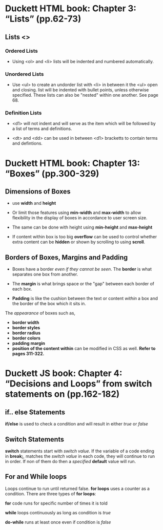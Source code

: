 # Duckett HTML book: Chapter 3: “Lists” (pp.62-73)

## Lists   &lt;&gt;

### Ordered Lists

- Using &lt;ol&gt; and &lt;li&gt; lists will be indented and numbered automatically.

### Unordered Lists

- Use &lt;ul&gt; to create an undorder list with &lt;li&gt; in between it the 
&lt;ul&gt; open and closing. list will be indented with bullet points, unless otherwise specified. These lists can also be "nested" within one another. See page 68.

### Definition Lists

- &lt;d1&gt; will not indent and will serve as the item which will be followed by a list of terms and definitions.

- &lt;dt&gt; and &lt;dd&gt; can be used in between &lt;d1&gt; bracketts to contain terms and defintions.

# Duckett HTML book: Chapter 13: “Boxes” (pp.300-329)

## Dimensions of Boxes

- use **width** and **height**

- Or limit those features using **min-width** and **max-width** to allow flexibility in the display of boxes in accordance to user screen size.

- The same can be done with height using **min-height** and **max-height**

- If content within box is too big **overflow** can be used to control whether extra content can be **hidden** or shown by scrolling to using **scroll**.

## Borders of Boxes, Margins and Padding

- Boxes have a border *even if they cannot be seen*. The **border** is what separates one box from another.

- The **margin** is what brings space or the "gap" between each border of each box.

- **Padding** is like the cushion between the text or content *within* a box and the border of the box which it sits in.

The *appearance* of boxes such as,

- **border width**
- **border styles**
- **border radius**
- **border colors**
- **padding margin**
- **position of the content within**
can be modified in CSS as well. **Refer to pages 311-322.**

# Duckett JS book: Chapter 4: “Decisions and Loops” from switch statements on (pp.162-182)

## if.. else Statements

**if/else** is used to check a condition and will result in either *true* or *false*

## Switch Statements

**switch** statements start with *switch value*. If the variable of a code ending in **break;**, matches the *switch value* in each code, they will continue to run in order. If non of them do then a *specified* **default** value will run.

## For and While loops

Loops continue to run until returned false. **for loops** uses a counter as a condition. There are three types of **for loops**:

**for** code runs for specific number of times it is told

**while** loops continuously as long as condition is *true*

**do-while** runs at least once even if condition is *false*
